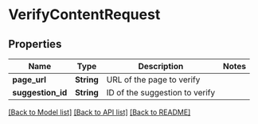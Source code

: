 # VerifyContentRequest

## Properties

Name | Type | Description | Notes
------------ | ------------- | ------------- | -------------
**page_url** | **String** | URL of the page to verify | 
**suggestion_id** | **String** | ID of the suggestion to verify | 

[[Back to Model list]](../README.md#documentation-for-models) [[Back to API list]](../README.md#documentation-for-api-endpoints) [[Back to README]](../README.md)


